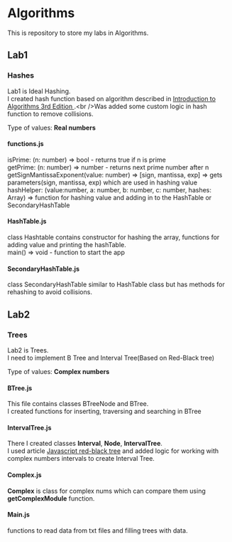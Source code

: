 # Algorithms
This is repository to store my labs in Algorithms.

## Lab1 
### Hashes
Lab1 is Ideal Hashing. <br />I created hash function based on algorithm described in [Introduction to Algorithms 3rd Edition ]([https://pages.github.com/](https://www.flipkart.com/introduction-algorithms-3rd/p/itmdwxyrafdburzg?pid=9788120340077&affid=sandeepgfg)).<br />Was added some custom logic in hash function to remove collisions.

Type of values: **Real numbers**

#### functions.js
isPrime: (n: number) => bool - returns true if n is prime<br />
getPrime: (n: number) => number - returns next prime number after n<br />
getSignMantissaExponent(value: number) => [sign, mantissa, exp] => gets parameters(sign, mantissa, exp) which are used in hashing value<br />
hashHelper: (value:number, a: number, b: number, c: number, hashes: Array) => function for hashing value and adding in to the HashTable or SecondaryHashTable<br />

#### HashTable.js
class Hashtable contains constructor for hashing the array, functions for adding value and printing the hashTable.<br />
main() => void - function to start the app

#### SecondaryHashTable.js
class SecondaryHashTable similar to HashTable class but has methods for rehashing to avoid collisions.

## Lab2
### Trees
Lab2 is Trees. <br />
I need to implement B Tree and Interval Tree(Based on Red-Black tree)

Type of values: **Complex numbers**

#### BTree.js
This file contains classes BTreeNode and BTree.<br />
I created functions for inserting, traversing and searching in BTree

#### IntervalTree.js
There I created classes **Interval**, **Node**, **IntervalTree**.<br />
I used article [Javascript red-black tree](https://dev.to/igorok/javascript-red-black-tree-4703) and added logic for working with complex numbers intervals to create Interval Tree.

#### Complex.js
**Complex** is class for complex nums which can compare them using **getComplexModule** function.

#### Main.js
functions to read data from txt files and filling trees with data.

